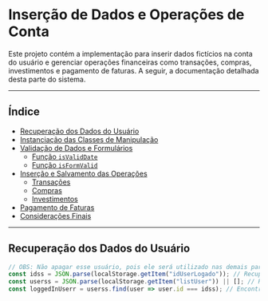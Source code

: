 # Inserção de Dados e Operações de Conta

Este projeto contém a implementação para inserir dados fictícios na conta do usuário e gerenciar operações financeiras como transações, compras, investimentos e pagamento de faturas. A seguir, a documentação detalhada desta parte do sistema.

---

## Índice

- [Recuperação dos Dados do Usuário](#recuperação-dos-dados-do-usuário)
- [Instanciação das Classes de Manipulação](#instanciação-das-classes-de-manipulação)
- [Validação de Dados e Formulários](#validação-de-dados-e-formulários)
  - [Função `isValidDate`](#função-isvaliddate)
  - [Função `isFormValid`](#função-isformvalid)
- [Inserção e Salvamento das Operações](#inserção-e-salvamento-das-operações)
  - [Transações](#transações)
  - [Compras](#compras)
  - [Investimentos](#investimentos)
- [Pagamento de Faturas](#pagamento-de-faturas)
- [Considerações Finais](#considerações-finais)

---

## Recuperação dos Dados do Usuário

```js
// OBS: Não apagar esse usuário, pois ele será utilizado nas demais partes do site
const idss = JSON.parse(localStorage.getItem("idUserLogado")); // Recupera o ID do usuário logado
const userss = JSON.parse(localStorage.getItem("listUser")) || []; // Recupera o array de usuários do localStorage
const loggedInUserr = userss.find(user => user.id === idss); // Encontra o usuário com base no ID
